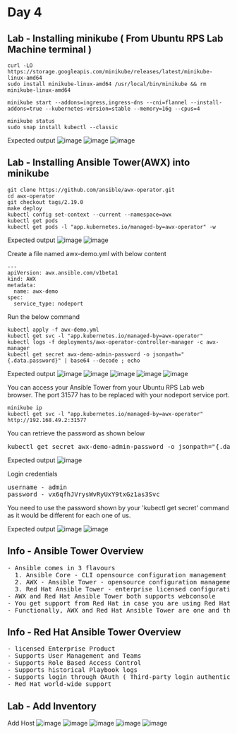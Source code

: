 # Day 4

## Lab - Installing minikube ( From Ubuntu RPS Lab Machine terminal )
```
curl -LO https://storage.googleapis.com/minikube/releases/latest/minikube-linux-amd64
sudo install minikube-linux-amd64 /usr/local/bin/minikube && rm minikube-linux-amd64

minikube start --addons=ingress,ingress-dns --cni=flannel --install-addons=true --kubernetes-version=stable --memory=16g --cpus=4

minikube status
sudo snap install kubectl --classic
```

Expected output
![image](https://github.com/user-attachments/assets/3ea99c25-6172-48bf-be03-e9d853a42db0)
![image](https://github.com/user-attachments/assets/c3109110-4da0-4ffb-9ecc-95d62ad3b5bc)
![image](https://github.com/user-attachments/assets/5f9c89c7-f7b9-482d-8095-a8d786f82d8e)


## Lab - Installing Ansible Tower(AWX) into minikube
```
git clone https://github.com/ansible/awx-operator.git
cd awx-operator
git checkout tags/2.19.0
make deploy
kubectl config set-context --current --namespace=awx
kubectl get pods
kubectl get pods -l "app.kubernetes.io/managed-by=awx-operator" -w
```

Expected output
![image](https://github.com/user-attachments/assets/e9f80b39-63c0-471d-9045-0c5cfc787c74)
![image](https://github.com/user-attachments/assets/da57f005-fa4c-45aa-a217-c14fbbc52d43)

Create a file named awx-demo.yml with below content
```
---
apiVersion: awx.ansible.com/v1beta1
kind: AWX
metadata:
  name: awx-demo
spec:
  service_type: nodeport
```

Run the below command
```
kubectl apply -f awx-demo.yml
kubectl get svc -l "app.kubernetes.io/managed-by=awx-operator"
kubectl logs -f deployments/awx-operator-controller-manager -c awx-manager
kubectl get secret awx-demo-admin-password -o jsonpath="{.data.password}" | base64 --decode ; echo
```

Expected output
![image](https://github.com/user-attachments/assets/aa3b0fb3-234d-4ef4-8a14-78b0d21e466a)
![image](https://github.com/user-attachments/assets/a12ac0ce-266f-452e-b972-76e765313b67)
![image](https://github.com/user-attachments/assets/19c90fda-141e-4a2e-9dbf-4e993b4b8c3f)
![image](https://github.com/user-attachments/assets/e4359237-e11e-4400-a342-090657c4bb3f)
![image](https://github.com/user-attachments/assets/56258bb5-960d-4bbd-af07-c37f9c013d37)

You can access your Ansible Tower from your Ubuntu RPS Lab web browser.  The port 31577 has to be replaced with your nodeport service port.
```
minikube ip
kubectl get svc -l "app.kubernetes.io/managed-by=awx-operator"
http://192.168.49.2:31577
```
You can retrieve the password as shown below
<pre>
kubectl get secret awx-demo-admin-password -o jsonpath="{.data.password}" | base64 --decode ; echo  
</pre>
Expected output
![image](https://github.com/user-attachments/assets/f7e5dd87-06a9-4f36-8cc9-69d1ffcd2b4a)

Login credentials
<pre>
username - admin
password - vx6qfhJVrysWvRyUxY9txGz1as3Svc
</pre>
You need to use the password shown by your 'kubectl get secret' command as it would be different for each one of us.

Expected output
![image](https://github.com/user-attachments/assets/cae5bc28-86dc-4794-bdfd-c67f262ba256)
![image](https://github.com/user-attachments/assets/72be4d3e-85d9-44af-a5d8-3cab534e446e)

## Info - Ansible Tower Overview
<pre>
- Ansible comes in 3 flavours
  1. Ansible Core - CLI opensource configuration management tool developed by Ansible Inc organization
  2. AWX - Ansible Tower - opensource configuration management tool developed on top of Ansible Core
  3. Red Hat Ansible Tower - enterprise licensed configuration management tool developed on top of AWX
- AWX and Red Hat Ansible Tower both supports webconsole
- You get support from Red Hat in case you are using Red Hat Ansible Tower
- Functionally, AWX and Red Hat Ansible Tower are one and the same
</pre>

## Info - Red Hat Ansible Tower Overview
<pre>
- licensed Enterprise Product
- Supports User Management and Teams
- Supports Role Based Access Control
- Supports historical Playbook logs
- Supports login through OAuth ( Third-party login authentication mechnaism )
- Red Hat world-wide support
</pre>

## Lab - Add Inventory
Add Host
![image](https://github.com/user-attachments/assets/2e1b8e78-60fa-4173-969c-4335bcfa0455)
![image](https://github.com/user-attachments/assets/9dcc20cb-1d03-4a28-8d26-bac96c3da1d5)
![image](https://github.com/user-attachments/assets/1a5c8bbd-6bab-4e4c-a50e-565a1b85b9f8)
![image](https://github.com/user-attachments/assets/6fcb2df1-2dfe-48e3-af1c-4f8b9a95b638)
![image](https://github.com/user-attachments/assets/97ca0342-1abc-4ce8-a33d-bae5e15d9b55)


